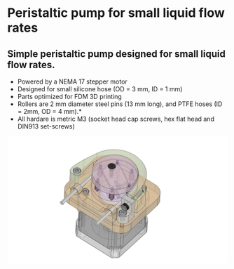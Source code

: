 # Peristaltic pump for small liquid flow rates

## Simple peristaltic pump designed for small liquid flow rates.
* Powered by a NEMA 17 stepper motor
* Designed for small silicone hose (OD = 3 mm, ID = 1 mm)
* Parts optimized for FDM 3D printing
* Rollers are 2 mm diameter steel pins (13 mm long), and PTFE hoses (ID = 2mm, OD = 4 mm).*
* All hardare is metric M3 (socket head cap screws, hex flat head and DIN913 set-screws)

![render](/assets/render.png)